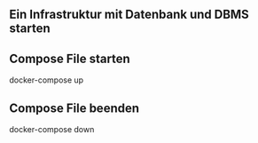 ## Ein Infrastruktur mit Datenbank und DBMS starten

## Compose File starten
docker-compose up

## Compose File beenden
docker-compose down